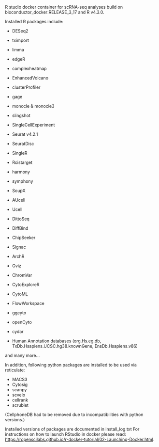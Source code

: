 R studio docker container for scRNA-seq analyses build on bioconductor_docker:RELEASE_3_17 and R v4.3.0.

Installed R packages include:

+ DESeq2
+ tximport
+ limma
+ edgeR
+ complexheatmap
+ EnhancedVolcano
+ clusterProfiler
+ gage
+ monocle & monocle3
+ slingshot
+ SingleCellExperiment
+ Seurat v4.2.1
+ SeuratDisc
+ SingleR
+ Rcistarget
+ harmony
+ symphony
+ SoupX
+ AUcell
+ Ucell
+ DittoSeq

+ DiffBind
+ ChipSeeker
+ Signac
+ ArchR
+ Gviz
+ ChromVar

+ CytoExploreR
+ CytoML
+ FlowWorkspace
+ ggcyto
+ openCyto
+ cydar

+ Human Annotation databases (org.Hs.eg.db, TxDb.Hsapiens.UCSC.hg38.knownGene, EnsDb.Hsapiens.v86)

and many more...

In addition, following python packages are installed to be used via reticulate:
+ MACS3
+ Cytosig
+ scanpy
+ scvelo
+ cellrank
+ scrublet

(CellphoneDB had to be removed due to incompatibilities with python versions.)


Installed versions of packages are documented in install_log.txt
For instructions on how to launch RStudio in docker please read: https://ropenscilabs.github.io/r-docker-tutorial/02-Launching-Docker.html.